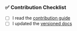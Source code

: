 ### ✅ Contribution Checklist

<!--
Feel free to remove the checklist if it does not apply to your PR
-->

- [ ] I read the [contribution guide](https://pulsar.apache.org/contribute/document-contribution/)
- [ ] I updated the [versioned docs](https://pulsar.apache.org/contribute/document-contribution/#update-versioned-docs)
